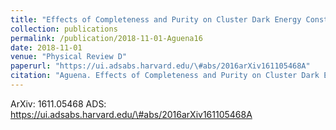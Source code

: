 ```yaml
---
title: "Effects of Completeness and Purity on Cluster Dark Energy Constraints"
collection: publications
permalink: /publication/2018-11-01-Aguena16
date: 2018-11-01
venue: "Physical Review D"
paperurl: "https://ui.adsabs.harvard.edu/\#abs/2016arXiv161105468A"
citation: "Aguena. Effects of Completeness and Purity on Cluster Dark Energy Constraints. Physical Review D, 98:, Nov 2018"
---
```


ArXiv: 1611.05468
ADS: https://ui.adsabs.harvard.edu/\#abs/2016arXiv161105468A
